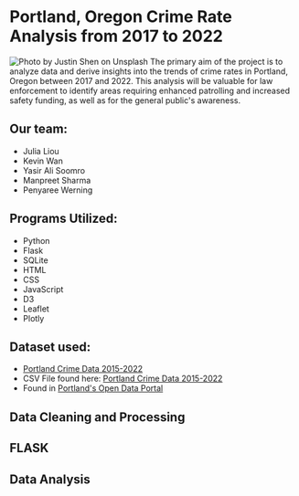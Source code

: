 # Portland, Oregon Crime Rate Analysis from 2017 to 2022
![Photo by <a href="https://unsplash.com/@shenny_visuals?utm_source=unsplash&utm_medium=referral&utm_content=creditCopyText">Justin Shen</a> on <a href="https://unsplash.com/photos/k0VeQ6sXHGg?utm_source=unsplash&utm_medium=referral&utm_content=creditCopyText">Unsplash</a>
  ](data/justin-shen-k0VeQ6sXHGg-unsplash.jpg)
The primary aim of the project is to analyze data and derive insights into the trends of crime rates in Portland, Oregon between 2017 and 2022. This analysis will be valuable for law enforcement to identify areas requiring enhanced patrolling and increased safety funding, as well as for the general public's awareness.

## Our team:
* Julia Liou
* Kevin Wan
* Yasir Ali Soomro
* Manpreet Sharma
* Penyaree Werning


## Programs Utilized:
* Python
* Flask
* SQLite
* HTML
* CSS
* JavaScript
* D3
* Leaflet
* Plotly

## Dataset used:
* [Portland Crime Data 2015-2022](https://www.kaggle.com/datasets/sozinizos/portland-crime-data-20152022) 
* CSV File found here: [Portland Crime Data 2015-2022](data/pdx_crime_2015_2022.csv)
* Found in [Portland's Open Data Portal](https://www.portland.gov/police/open-data/crime-statistics)

## Data Cleaning and Processing 

## FLASK 

## Data Analysis 

